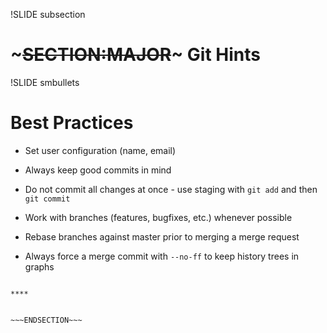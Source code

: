 !SLIDE subsection
# ~~~SECTION:MAJOR~~~ Git Hints

!SLIDE smbullets
# Best Practices

* Set user configuration (name, email)
* Always keep good commits in mind
* Do not commit all changes at once - use staging with `git add` and then `git commit`

* Work with branches (features, bugfixes, etc.) whenever possible
* Rebase branches against master prior to merging a merge request
* Always force a merge commit with `--no-ff` to keep history trees in graphs

~~~SECTION:handouts~~~

****


~~~ENDSECTION~~~
